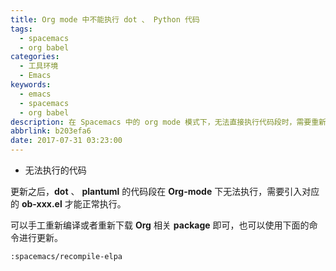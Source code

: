 ```yaml
---
title: Org mode 中不能执行 dot 、 Python 代码
tags:
  - spacemacs
  - org babel
categories:
  - 工具环境
  - Emacs
keywords:
  - emacs
  - spacemacs
  - org babel
description: 在 Spacemacs 中的 org mode 模式下，无法直接执行代码段时，需要重新编译 elpa 模块。
abbrlink: b203efa6
date: 2017-07-31 03:23:00
---
```


- 无法执行的代码

更新之后，**dot** 、 **plantuml** 的代码段在 **Org-mode** 下无法执行，需要引入对应的 **ob-xxx.el** 才能正常执行。

可以手工重新编译或者重新下载 **Org** 相关 **package** 即可，也可以使用下面的命令进行更新。

```emacs-lisp
:spacemacs/recompile-elpa
```
